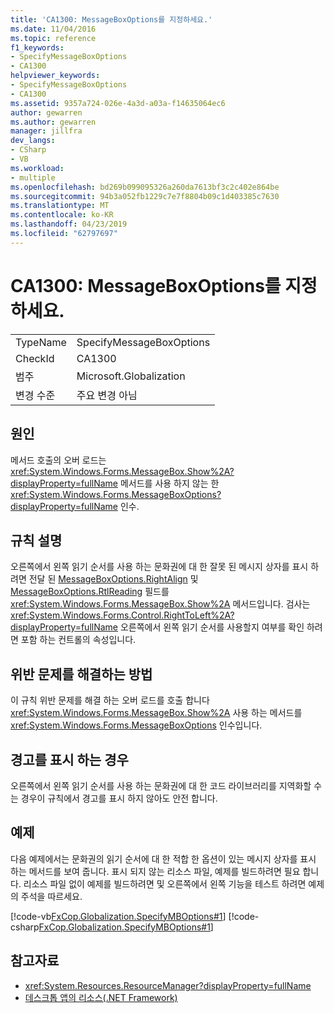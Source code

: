 ```yaml
---
title: 'CA1300: MessageBoxOptions를 지정하세요.'
ms.date: 11/04/2016
ms.topic: reference
f1_keywords:
- SpecifyMessageBoxOptions
- CA1300
helpviewer_keywords:
- SpecifyMessageBoxOptions
- CA1300
ms.assetid: 9357a724-026e-4a3d-a03a-f14635064ec6
author: gewarren
ms.author: gewarren
manager: jillfra
dev_langs:
- CSharp
- VB
ms.workload:
- multiple
ms.openlocfilehash: bd269b099095326a260da7613bf3c2c402e864be
ms.sourcegitcommit: 94b3a052fb1229c7e7f8804b09c1d403385c7630
ms.translationtype: MT
ms.contentlocale: ko-KR
ms.lasthandoff: 04/23/2019
ms.locfileid: "62797697"
---
```

# <a name="ca1300-specify-messageboxoptions"></a>CA1300: MessageBoxOptions를 지정하세요.

|||
|-|-|
|TypeName|SpecifyMessageBoxOptions|
|CheckId|CA1300|
|범주|Microsoft.Globalization|
|변경 수준|주요 변경 아님|

## <a name="cause"></a>원인

메서드 호출의 오버 로드는 <xref:System.Windows.Forms.MessageBox.Show%2A?displayProperty=fullName> 메서드를 사용 하지 않는 한 <xref:System.Windows.Forms.MessageBoxOptions?displayProperty=fullName> 인수.

## <a name="rule-description"></a>규칙 설명

오른쪽에서 왼쪽 읽기 순서를 사용 하는 문화권에 대 한 잘못 된 메시지 상자를 표시 하려면 전달 된 [MessageBoxOptions.RightAlign](<xref:System.Windows.Forms.MessageBoxOptions.RightAlign>) 및 [MessageBoxOptions.RtlReading](<xref:System.Windows.Forms.MessageBoxOptions.RtlReading>) 필드를 <xref:System.Windows.Forms.MessageBox.Show%2A> 메서드입니다. 검사는 <xref:System.Windows.Forms.Control.RightToLeft%2A?displayProperty=fullName> 오른쪽에서 왼쪽 읽기 순서를 사용할지 여부를 확인 하려면 포함 하는 컨트롤의 속성입니다.

## <a name="how-to-fix-violations"></a>위반 문제를 해결하는 방법

이 규칙 위반 문제를 해결 하는 오버 로드를 호출 합니다 <xref:System.Windows.Forms.MessageBox.Show%2A> 사용 하는 메서드를 <xref:System.Windows.Forms.MessageBoxOptions> 인수입니다.

## <a name="when-to-suppress-warnings"></a>경고를 표시 하는 경우

오른쪽에서 왼쪽 읽기 순서를 사용 하는 문화권에 대 한 코드 라이브러리를 지역화할 수는 경우이 규칙에서 경고를 표시 하지 않아도 안전 합니다.

## <a name="example"></a>예제

다음 예제에서는 문화권의 읽기 순서에 대 한 적합 한 옵션이 있는 메시지 상자를 표시 하는 메서드를 보여 줍니다. 표시 되지 않는 리소스 파일, 예제를 빌드하려면 필요 합니다. 리소스 파일 없이 예제를 빌드하려면 및 오른쪽에서 왼쪽 기능을 테스트 하려면 예제의 주석을 따르세요.

[!code-vb[FxCop.Globalization.SpecifyMBOptions#1](../code-quality/codesnippet/VisualBasic/ca1300-specify-messageboxoptions_1.vb)]
[!code-csharp[FxCop.Globalization.SpecifyMBOptions#1](../code-quality/codesnippet/CSharp/ca1300-specify-messageboxoptions_1.cs)]

## <a name="see-also"></a>참고자료

- <xref:System.Resources.ResourceManager?displayProperty=fullName>
- [데스크톱 앱의 리소스(.NET Framework)](/dotnet/framework/resources/index)